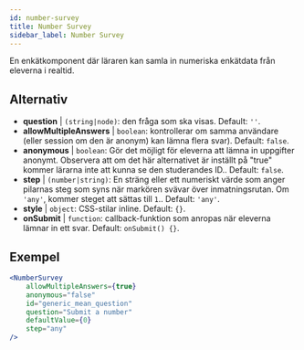 ```yaml
---
id: number-survey
title: Number Survey
sidebar_label: Number Survey
---
```


En enkätkomponent där läraren kan samla in numeriska enkätdata från eleverna i realtid.

## Alternativ

* __question__ | `(string|node)`: den fråga som ska visas. Default: `''`.
* __allowMultipleAnswers__ | `boolean`: kontrollerar om samma användare (eller session om den är anonym) kan lämna flera svar). Default: `false`.
* __anonymous__ | `boolean`: Gör det möjligt för eleverna att lämna in uppgifter anonymt. Observera att om det här alternativet är inställt på "true" kommer lärarna inte att kunna se den studerandes ID.. Default: `false`.
* __step__ | `(number|string)`: En sträng eller ett numeriskt värde som anger pilarnas steg som syns när markören svävar över inmatningsrutan. Om `'any'`, kommer steget att sättas till `1`.. Default: `'any'`.
* __style__ | `object`: CSS-stilar inline. Default: `{}`.
* __onSubmit__ | `function`: callback-funktion som anropas när eleverna lämnar in ett svar. Default: `onSubmit() {}`.


## Exempel

```jsx live
<NumberSurvey
    allowMultipleAnswers={true}
    anonymous="false"
    id="generic_mean_question"
    question="Submit a number"
    defaultValue={0}
    step="any"
/>
```

